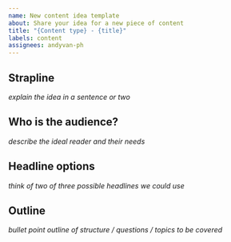 ```yaml
---
name: New content idea template
about: Share your idea for a new piece of content
title: "{Content type} - {title}"
labels: content
assignees: andyvan-ph
---
```


## Strapline

_explain the idea in a sentence or two_

## Who is the audience?

_describe the ideal reader and their needs_

## Headline options

_think of two of three possible headlines we could use_

## Outline

_bullet point outline of structure / questions / topics to be covered_
